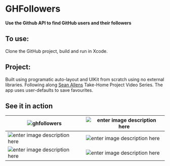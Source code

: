 
# GHFollowers

**Use the Github API to find GitHub users and their followers**

To use: 
-
Clone the GitHub project, build and run in Xcode. 


## Project:

Built using programatic auto-layout and UIKit from scratch using no external libraries. Following along [Sean Allens](https://seanallen.co) Take-Home Project Video Series. The app uses user-defaults to save favourites. 

 
## See it in action

| ![ghfollowers](https://imgur.com/iwuZpG6.jpeg) | ![enter image description here](https://imgur.com/sa0UyTd.jpeg) |
|--|--|
| ![enter image description here](https://imgur.com/5LC6EuQ.jpeg) |  ![enter image description here](https://imgur.com/KuYwR6E.jpeg)|
| ![enter image description here](https://imgur.com/OFtSdQ4.jpeg) |  ![enter image description here](https://imgur.com/9pAais9.jpeg)|


